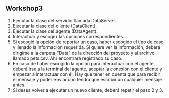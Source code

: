 ## Workshop3
1. Ejecutar la clase del servidor llamada DataServer.
2. Ejecutar la clase del cliente (DataClient).
3. Ejecutar la clase del agente (DataAgent).
4. Interactuar y escoger las opciones correspondientes.
5. Si escogió la opción de reportar un caso, haber escogido el tipo de caso y llenado la información requerida. Si quiere ver la información, deberá dirigirse a la carpeta "Data" de la dirección del proyecto y al archivo llamado pets.csv. Ahí encontrará registrado su caso.
6. En caso de haber escogido la opción para interactuar con el agente, deberá irse a la terminal del agente, aceptar la conexión con el cliente y empezar a interactuar con él. Hay que tener en cuenta que para recibir el mensaje y poder enviar uno tendrá que escribir un cualquier mensaje antes.
7. Si desea volver a ejecutar un nuevo cliente, deberá repetir el paso 2 y 3.
